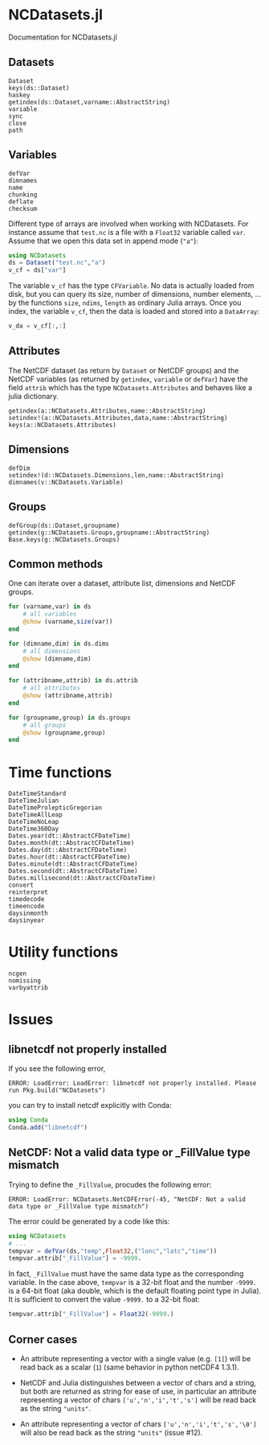 # NCDatasets.jl

Documentation for NCDatasets.jl

## Datasets

```@docs
Dataset
keys(ds::Dataset)
haskey
getindex(ds::Dataset,varname::AbstractString)
variable
sync
close
path
```

## Variables

```@docs
defVar
dimnames
name
chunking
deflate
checksum
```

Different type of arrays are involved when working with NCDatasets. For instance assume that `test.nc` is a file with a `Float32` variable called `var`. Assume that we open this data set in append mode (`"a"`):

```julia
using NCDatasets
ds = Dataset("test.nc","a")
v_cf = ds["var"]
```

The variable `v_cf` has the type `CFVariable`. No data is actually loaded from disk, but you can query its size, number of dimensions, number elements, ... by the functions `size`, `ndims`, `length` as ordinary Julia arrays. Once you index, the variable `v_cf`, then the data is loaded and stored into a `DataArray`:

```julia
v_da = v_cf[:,:]
```



## Attributes

The NetCDF dataset (as return by `Dataset` or NetCDF groups) and the NetCDF variables (as returned by `getindex`, `variable` or `defVar`) have the field `attrib` which has the type `NCDatasets.Attributes` and behaves like a julia dictionary.


```@docs
getindex(a::NCDatasets.Attributes,name::AbstractString)
setindex!(a::NCDatasets.Attributes,data,name::AbstractString)
keys(a::NCDatasets.Attributes)
```

## Dimensions

```@docs
defDim
setindex!(d::NCDatasets.Dimensions,len,name::AbstractString)
dimnames(v::NCDatasets.Variable)
```


## Groups

```@docs
defGroup(ds::Dataset,groupname)
getindex(g::NCDatasets.Groups,groupname::AbstractString)
Base.keys(g::NCDatasets.Groups)
```

## Common methods

One can iterate over a dataset, attribute list, dimensions and NetCDF groups.

```julia
for (varname,var) in ds
    # all variables
    @show (varname,size(var))
end

for (dimname,dim) in ds.dims
    # all dimensions
    @show (dimname,dim)
end

for (attribname,attrib) in ds.attrib
    # all attributes
    @show (attribname,attrib)
end

for (groupname,group) in ds.groups
    # all groups
    @show (groupname,group)
end
```


# Time functions

```@docs
DateTimeStandard
DateTimeJulian
DateTimeProlepticGregorian
DateTimeAllLeap
DateTimeNoLeap
DateTime360Day
Dates.year(dt::AbstractCFDateTime)
Dates.month(dt::AbstractCFDateTime)
Dates.day(dt::AbstractCFDateTime)
Dates.hour(dt::AbstractCFDateTime)
Dates.minute(dt::AbstractCFDateTime)
Dates.second(dt::AbstractCFDateTime)
Dates.millisecond(dt::AbstractCFDateTime)
convert
reinterpret
timedecode
timeencode
daysinmonth
daysinyear
```



# Utility functions

```@docs
ncgen
nomissing
varbyattrib
```

# Issues

## libnetcdf not properly installed

If you see the following error,

```
ERROR: LoadError: LoadError: libnetcdf not properly installed. Please run Pkg.build("NCDatasets")
```

you can try to install netcdf explicitly with Conda:

```julia
using Conda
Conda.add("libnetcdf")
```

## NetCDF: Not a valid data type or _FillValue type mismatch

Trying to define the `_FillValue`, procudes the following error:

```
ERROR: LoadError: NCDatasets.NetCDFError(-45, "NetCDF: Not a valid data type or _FillValue type mismatch")
```

The error could be generated by a code like this:

```julia
using NCDatasets
# ...
tempvar = defVar(ds,"temp",Float32,("lonc","latc","time"))
tempvar.attrib["_FillValue"] = -9999.
```

In fact, `_FillValue` must have the same data type as the corresponding variable. In the case above, `tempvar` is a 32-bit float and the number `-9999.` is a 64-bit float (aka double, which is the default floating point type in Julia). It is sufficient to convert the value `-9999.` to a 32-bit float:

```julia
tempvar.attrib["_FillValue"] = Float32(-9999.)
```


## Corner cases


* An attribute representing a vector with a single value (e.g. `[1]`) will be read back as a scalar (`1`) (same behavior in python netCDF4 1.3.1).

* NetCDF and Julia distinguishes between a vector of chars and a string, but both are returned as string for ease of use, in particular
an attribute representing a vector of chars `['u','n','i','t','s']` will be read back as the string `"units"`.

* An attribute representing a vector of chars `['u','n','i','t','s','\0']` will also be read back as the string `"units"` (issue #12).


<!--  LocalWords:  NCDatasets jl Datasets Dataset netCDF
 -->
